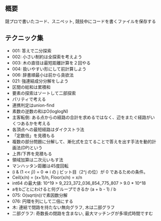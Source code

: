## 概要

競プロで書いたコード、スニペット, 競技中にコードを書くファイルを保存する

## テクニック集

- 001: 答えで二分探索
- 002: 小さい制約は全探索を考えよう
- 003: 木の直径は最短距離計算を２回やる
- 004: 扱いやすい形にして前計算しよう
- 006: 辞書順最小は前から貪欲法
- 021: 強連結成分分解をしよう
- 区間の総和は累積和
- 要素の探索はソートして二部探索
- パリティで考える
- 連携判定はunion-find
- 素数の逆数の和はO(loglogN)
- 主客転倒: ある点からの経路の合計を求めるではなく、辺をまたぐ経路がいくつあるかを考える
- 各頂点への最短経路はダイクストラ法
- 「定数倍」を見積もる
- 複数の部分問題に分解して、漸化式を立てることで答えを出す手法を動的計画法(DP)という
- 上界/下界を見積もる
- 領域加算は二次元いもす法
- マンハッタン距離は45度回転
- (i & (1 << j)) = 0  => i の j ビット目（2^j の位）が 0 であるための条件。
- Ceil(x/n) = (x+1)/n,  Floor(x/n) = x/n
- int64 の最大値: 10^19 > 9_223_372_036_854_775_807 > 9.0 * 10^18
- aをbごとにわけると何グループできるか  (a + b - 1) / b
- 075: O(sqrt(n))で素因数分解
- 076: 円環を列にして二倍にする
- 木: 連結で閉路を持たない無向グラフ, 木は二部グラフ
- 二部グラフ: 奇数長の閉路を含まない, 最大マッチングが多項式時間ですむ
